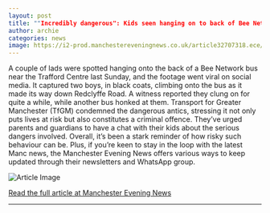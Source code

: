 ```yaml
---
layout: post
title: ""Incredibly dangerous": Kids seen hanging on to back of Bee Network bus to Trafford Centre"
author: archie
categories: news
image: https://i2-prod.manchestereveningnews.co.uk/article32707318.ece/ALTERNATES/s1200/2_JH_MEN_161025_BUS_result.jpg
---
```

A couple of lads were spotted hanging onto the back of a Bee Network bus near the Trafford Centre last Sunday, and the footage went viral on social media. It captured two boys, in black coats, climbing onto the bus as it made its way down Redclyffe Road. A witness reported they clung on for quite a while, while another bus honked at them. Transport for Greater Manchester (TfGM) condemned the dangerous antics, stressing it not only puts lives at risk but also constitutes a criminal offence. They’ve urged parents and guardians to have a chat with their kids about the serious dangers involved. Overall, it’s been a stark reminder of how risky such behaviour can be. Plus, if you’re keen to stay in the loop with the latest Manc news, the Manchester Evening News offers various ways to keep updated through their newsletters and WhatsApp group.

![Article Image](https://i2-prod.manchestereveningnews.co.uk/article32707318.ece/ALTERNATES/s1200/2_JH_MEN_161025_BUS_result.jpg)

[Read the full article at Manchester Evening News](https://www.manchestereveningnews.co.uk/news/greater-manchester-news/incredibly-dangerous-kids-seen-hanging-32707311)

---
